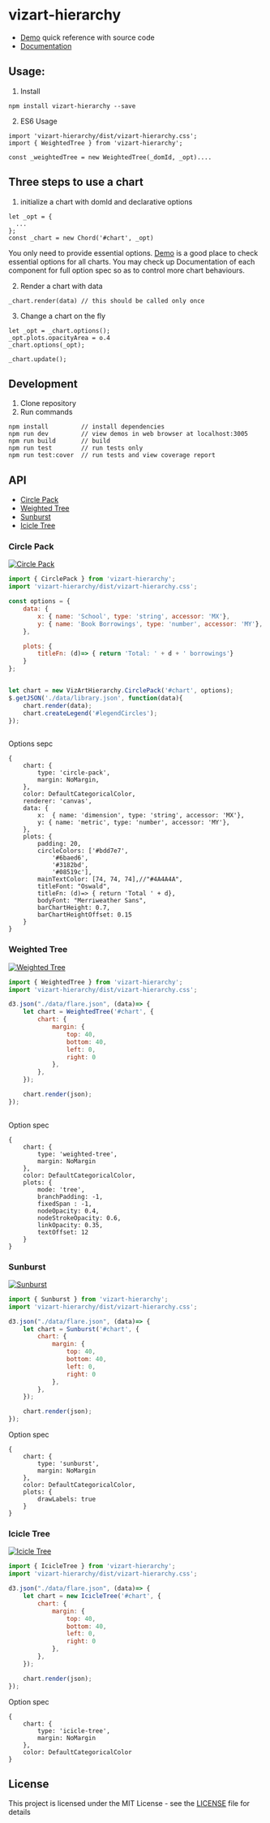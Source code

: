 # vizart-hierarchy

* [Demo](https://vizartjs.github.io/demo.html) quick reference with source code
* [Documentation](https://github.com/VizArtJS/vizart-hierarchy/wiki)



## Usage:

1. Install

```
npm install vizart-hierarchy --save
```

2. ES6 Usage

```
import 'vizart-hierarchy/dist/vizart-hierarchy.css';
import { WeightedTree } from 'vizart-hierarchy';

const _weightedTree = new WeightedTree(_domId, _opt)....
```

## Three steps to use a chart
1. initialize a chart with domId and declarative options
```
let _opt = {
  ...
};
const _chart = new Chord('#chart', _opt)
```
You only need to provide essential options. [Demo](https://vizartjs.github.io/demo.html) is a good place to check essential options for all charts. You may check up Documentation of each component for full option spec so as to control more chart behaviours.

2. Render a chart with data
```
_chart.render(data) // this should be called only once
```
3. Change a chart on the fly
```
let _opt = _chart.options();
_opt.plots.opacityArea = o.4
_chart.options(_opt);

_chart.update();
```


## Development
1. Clone repository
2. Run commands
```
npm install         // install dependencies
npm run dev         // view demos in web browser at localhost:3005
npm run build       // build
npm run test        // run tests only
npm run test:cover  // run tests and view coverage report
```

## API
* [Circle Pack](#circle-pack)
* [Weighted Tree](#weighted-tree)
* [Sunburst](#sunburst)
* [Icicle Tree](#icicle-tree)

### Circle Pack
[<img alt="Circle Pack" src="https://github.com/vizartjs/vizartjs.github.io/blob/master/img/charts/circle_pack.jpg">](https://vizartjs.github.io/circle_pack.html)
```javascript
import { CirclePack } from 'vizart-hierarchy';
import 'vizart-hierarchy/dist/vizart-hierarchy.css';

const options = {
	data: {
		x: { name: 'School', type: 'string', accessor: 'MX'},
		y: { name: 'Book Borrowings', type: 'number', accessor: 'MY'},
	},

	plots: {
		titleFn: (d)=> { return 'Total: ' + d + ' borrowings'}
	}
};


let chart = new VizArtHierarchy.CirclePack('#chart', options);
$.getJSON('./data/library.json', function(data){
	chart.render(data);
	chart.createLegend('#legendCircles');
});
	
```
Options sepc
```
{
    chart: {
        type: 'circle-pack',
        margin: NoMargin,
    },
    color: DefaultCategoricalColor,
    renderer: 'canvas',
    data: {
        x:  { name: 'dimension', type: 'string', accessor: 'MX'},
        y: { name: 'metric', type: 'number', accessor: 'MY'},
    },
    plots: {
        padding: 20,
        circleColors: ['#bdd7e7',
            '#6baed6',
            '#3182bd',
            '#08519c'],
        mainTextColor: [74, 74, 74],//"#4A4A4A",
        titleFont: "Oswald",
        titleFn: (d)=> { return 'Total ' + d},
        bodyFont: "Merriweather Sans",
        barChartHeight: 0.7,
        barChartHeightOffset: 0.15
    }
}
```


### Weighted Tree
[<img alt="Weighted Tree" src="https://github.com/vizartjs/vizartjs.github.io/blob/master/img/charts/weighted_tree.jpg">](https://vizartjs.github.io/weighted_tree.html)
```javascript
import { WeightedTree } from 'vizart-hierarchy';
import 'vizart-hierarchy/dist/vizart-hierarchy.css';

d3.json("./data/flare.json", (data)=> {
	let chart = WeightedTree('#chart', {
		chart: {
			margin: {
				top: 40,
				bottom: 40,
				left: 0,
				right: 0
			},
		},
	});

	chart.render(json);
});
	
```
Option spec
```
{
    chart: {
        type: 'weighted-tree',
        margin: NoMargin
    },
    color: DefaultCategoricalColor,
    plots: {
        mode: 'tree',
        branchPadding: -1,
        fixedSpan : -1,
        nodeOpacity: 0.4,
        nodeStrokeOpacity: 0.6,
        linkOpacity: 0.35,
        textOffset: 12
    }
}
```
### Sunburst
[<img alt="Sunburst" src="https://github.com/vizartjs/vizartjs.github.io/blob/master/img/charts/sunburst.jpg">](https://vizartjs.github.io/sunburst.html)
```javascript
import { Sunburst } from 'vizart-hierarchy';
import 'vizart-hierarchy/dist/vizart-hierarchy.css';

d3.json("./data/flare.json", (data)=> {
	let chart = Sunburst('#chart', {
		chart: {
			margin: {
				top: 40,
				bottom: 40,
				left: 0,
				right: 0
			},
		},
	});

	chart.render(json);
});
```

Option spec
```
{
    chart: {
        type: 'sunburst',
        margin: NoMargin
    },
    color: DefaultCategoricalColor,
    plots: {
        drawLabels: true
    }
}
```
### Icicle Tree
[<img alt="Icicle Tree" src="https://github.com/vizartjs/vizartjs.github.io/blob/master/img/charts/icicle_tree.jpg">](https://vizartjs.github.io/icicle_tree.html)
```javascript
import { IcicleTree } from 'vizart-hierarchy';
import 'vizart-hierarchy/dist/vizart-hierarchy.css';

d3.json("./data/flare.json", (data)=> {
	let chart = new IcicleTree('#chart', {
		chart: {
			margin: {
				top: 40,
				bottom: 40,
				left: 0,
				right: 0
			},
		},
	});

	chart.render(json);
});
```

Option spec
```
{
    chart: {
        type: 'icicle-tree',
        margin: NoMargin
    },
    color: DefaultCategoricalColor
}
```
## License

This project is licensed under the MIT License - see the [LICENSE](LICENSE) file for details
